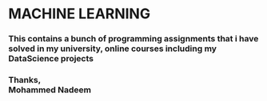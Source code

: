 # MACHINE LEARNING
###  This contains a bunch of programming assignments that i have solved in my university, online courses including my DataScience projects 
###  Thanks, <br /> Mohammed Nadeem
